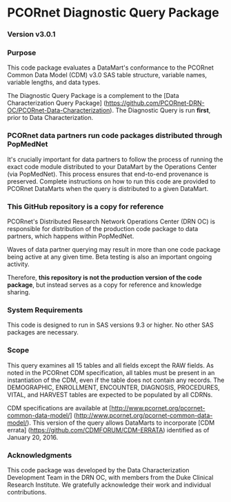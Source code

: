 # PCORnet Diagnostic Query Package

### Version v3.0.1

### Purpose
This code package evaluates a DataMart's conformance to the PCORnet Common Data Model (CDM) v3.0 SAS table structure, variable names, variable lengths, and data types.  

The Diagnostic Query Package is a complement to the [Data Characterization Query Package] (https://github.com/PCORnet-DRN-OC/PCORnet-Data-Characterization). The Diagnostic Query is run **first**, prior to Data Characterization.

### PCORnet data partners run code packages distributed through PopMedNet
It's crucially important for data partners to follow the process of running the exact code module distributed to your DataMart by the Operations Center (via PopMedNet). This process ensures that end-to-end provenance is preserved. Complete instructions on how to run this code are provided to PCORnet DataMarts when the query is distributed to a given DataMart. 

### This GitHub repository is a copy for reference
PCORnet's Distributed Research Network Operations Center (DRN OC) is responsible for distribution of the production code package to data partners, which happens within PopMedNet.

Waves of data partner querying may result in more than one code package being active at any given time. Beta testing is also an important ongoing activity.

Therefore, **this repository is not the production version of the code package**, but instead serves as a copy for reference and knowledge sharing.

### System Requirements
This code is designed to run in SAS versions 9.3 or higher. No other SAS packages are necessary. 

### Scope
This query examines all 15 tables and all fields except the RAW fields. As noted in the PCORnet CDM specification, all tables must be present in an instantiation of the CDM, even if the table does not contain any records. The DEMOGRAPHIC, ENROLLMENT, ENCOUNTER, DIAGNOSIS, PROCEDURES, VITAL, and HARVEST tables are expected to be populated by all CDRNs. 

CDM specifications are available at [http://www.pcornet.org/pcornet-common-data-model/] (http://www.pcornet.org/pcornet-common-data-model/). This version of the query allows DataMarts to incorporate [CDM errata] (https://github.com/CDMFORUM/CDM-ERRATA) identified as of January 20, 2016.

### Acknowledgments
This code package was developed by the Data Characterization Development Team in the DRN OC, with members from the Duke Clinical Research Institute. We gratefully acknowledge their work and individual contributions.
